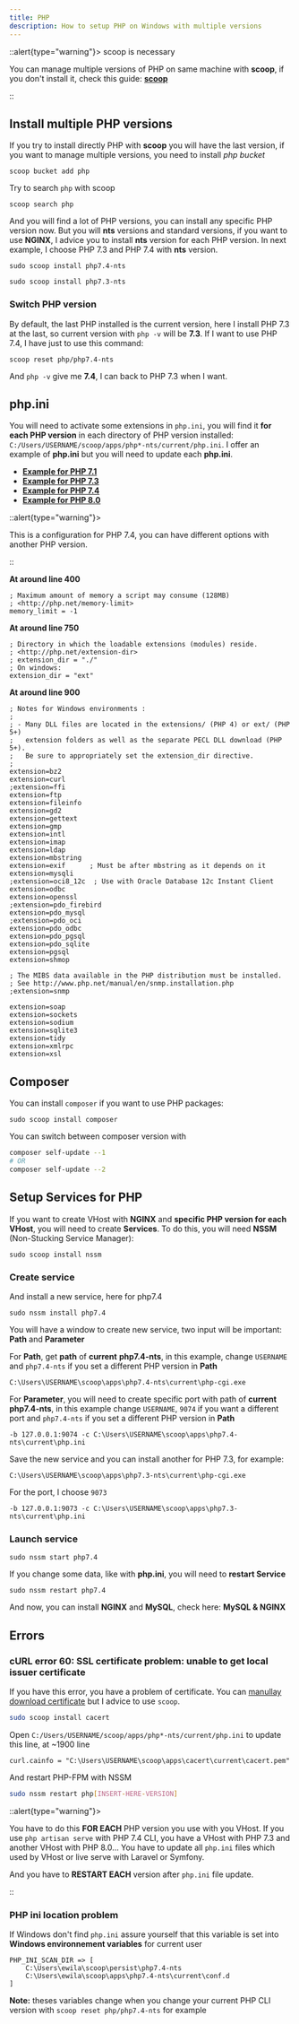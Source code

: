 ```yaml
---
title: PHP
description: How to setup PHP on Windows with multiple versions
---
```


::alert{type="warning"}> scoop is necessary

You can manage multiple versions of PHP on same machine with **scoop**, if you don't install it, check this guide: [**scoop**](/docs/operating-systems/windows/scoop)

::

## Install multiple PHP versions

If you try to install directly PHP with **scoop** you will have the last version, if you want to manage multiple versions, you need to install *php bucket*

```powershell[PowerShell]
scoop bucket add php
```

Try to search `php` with scoop

```powershell[PowerShell]
scoop search php
```

And you will find a lot of PHP versions, you can install any specific PHP version now. But you will **nts** versions and standard versions, if you want to use **NGINX**, I advice you to install **nts** version for each PHP version. In next example, I choose PHP 7.3 and PHP 7.4 with **nts** version.

```powershell[PowerShell]
sudo scoop install php7.4-nts
```

```powershell[PowerShell]
sudo scoop install php7.3-nts
```

### Switch PHP version

By default, the last PHP installed is the current version, here I install PHP 7.3 at the last, so current version with `php -v` will be **7.3**. If I want to use PHP 7.4, I have just to use this command:

```powershell[PowerShell]
scoop reset php/php7.4-nts
```

And `php -v` give me **7.4**, I can back to PHP 7.3 when I want.

## php.ini

You will need to activate some extensions in `php.ini`, you will find it **for each PHP version** in each directory of PHP version installed: `C:/Users/USERNAME/scoop/apps/php*-nts/current/php.ini`. I offer an example of **php.ini** but you will need to update each **php.ini**.

- [**Example for PHP 7.1**](https://gist.github.com/ewilan-riviere/2c3ceca4441fd96fc4a7c320425b6a45)
- [**Example for PHP 7.3**](https://gist.github.com/ewilan-riviere/6b60d0f21e373e0a10d0026a3155cb67)
- [**Example for PHP 7.4**](https://gist.github.com/ewilan-riviere/76387098c93bbdf4409347b05abb5657)
- [**Example for PHP 8.0**](https://gist.github.com/ewilan-riviere/4dc5d283f82c4b5b6e4de97b56eae5fa)

<spoiler label="Example of configuration for PHP 7.4">

::alert{type="warning"}>

This is a configuration for PHP 7.4, you can have different options with another PHP version.

::

**At around line 400**

```ini[C:/Users/USERNAME/scoop/apps/php*-nts/current/php.ini]
; Maximum amount of memory a script may consume (128MB)
; <http://php.net/memory-limit>
memory_limit = -1
```

**At around line 750**

```ini[C:/Users/USERNAME/scoop/apps/php*-nts/current/php.ini]
; Directory in which the loadable extensions (modules) reside.
; <http://php.net/extension-dir>
; extension_dir = "./"
; On windows:
extension_dir = "ext"
```

**At around line 900**

```ini[C:/Users/USERNAME/scoop/apps/php*-nts/current/php.ini]
; Notes for Windows environments :
;
; - Many DLL files are located in the extensions/ (PHP 4) or ext/ (PHP 5+)
;   extension folders as well as the separate PECL DLL download (PHP 5+).
;   Be sure to appropriately set the extension_dir directive.
;
extension=bz2
extension=curl
;extension=ffi
extension=ftp
extension=fileinfo
extension=gd2
extension=gettext
extension=gmp
extension=intl
extension=imap
extension=ldap
extension=mbstring
extension=exif      ; Must be after mbstring as it depends on it
extension=mysqli
;extension=oci8_12c  ; Use with Oracle Database 12c Instant Client
extension=odbc
extension=openssl
;extension=pdo_firebird
extension=pdo_mysql
;extension=pdo_oci
extension=pdo_odbc
extension=pdo_pgsql
extension=pdo_sqlite
extension=pgsql
extension=shmop

; The MIBS data available in the PHP distribution must be installed.
; See http://www.php.net/manual/en/snmp.installation.php
;extension=snmp

extension=soap
extension=sockets
extension=sodium
extension=sqlite3
extension=tidy
extension=xmlrpc
extension=xsl
```

</spoiler>

## Composer

You can install `composer` if you want to use PHP packages:

```powershell[PowerShell]
sudo scoop install composer
```

You can switch between composer version with

```bash
composer self-update --1
# OR
composer self-update --2
```

## Setup Services for PHP

If you want to create VHost with **NGINX** and **specific PHP version for each VHost**, you will need to create **Services**. To do this, you will need **NSSM** (Non-Stucking Service Manager):

```powershell[PowerShell]
sudo scoop install nssm
```

### Create service

And install a new service, here for php7.4

```powershell[PowerShell]
sudo nssm install php7.4
```

You will have a window to create new service, two input will be important: **Path** and **Parameter**

<content-image source="nssm-php.png"></content-image>

For **Path**, get **path** of **current** **php7.4-nts**, in this example, change `USERNAME` and `php7.4-nts` if you set a different PHP version in **Path**

```[path]
C:\Users\USERNAME\scoop\apps\php7.4-nts\current\php-cgi.exe
```

For **Parameter**, you will need to create specific port with path of **current** **php7.4-nts**, in this example change `USERNAME`, `9074` if you want a different port and `php7.4-nts` if you set a different PHP version in **Path**

```[parameter]
-b 127.0.0.1:9074 -c C:\Users\USERNAME\scoop\apps\php7.4-nts\current\php.ini
```

Save the new service and you can install another for PHP 7.3, for example:

```[path]
C:\Users\USERNAME\scoop\apps\php7.3-nts\current\php-cgi.exe
```

<content-image source="nssm-php7.3.webp"></content-image>

For the port, I choose `9073`

```[parameter]
-b 127.0.0.1:9073 -c C:\Users\USERNAME\scoop\apps\php7.3-nts\current\php.ini
```

### Launch service

```powershell[PowerShell]
sudo nssm start php7.4
```

If you change some data, like with **php.ini**, you will need to **restart Service**

```powershell[PowerShell]
sudo nssm restart php7.4
```

And now, you can install **NGINX** and **MySQL**, check here: **MySQL & NGINX**

## Errors

### cURL error 60: SSL certificate problem: unable to get local issuer certificate

If you have this error, you have a problem of certificate. You can [manullay download certificate](https://curl.haxx.se/docs/caextract.html) but I advice to use `scoop`.

```bash
sudo scoop install cacert
```

Open `C:/Users/USERNAME/scoop/apps/php*-nts/current/php.ini` to update this line, at ~1900 line

```ini[C:/Users/USERNAME/scoop/apps/php*-nts/current/php.ini]
curl.cainfo = "C:\Users\USERNAME\scoop\apps\cacert\current\cacert.pem"
```

And restart PHP-FPM with NSSM

```bash
sudo nssm restart php[INSERT-HERE-VERSION]
```

::alert{type="warning"}>

You have to do this **FOR EACH** PHP version you use with you VHost. If you use `php artisan serve` with PHP 7.4 CLI, you have a VHost with PHP 7.3 and another VHost with PHP 8.0... You have to update all `php.ini` files which used by VHost or live serve with Laravel or Symfony.

And you have to **RESTART EACH** version after `php.ini` file update.

::

### PHP ini location problem

If Windows don't find `php.ini` assure yourself that this variable is set into **Windows environnement variables** for current user

<content-image source="variables-php-ini.webp"></content-image>

```
PHP_INI_SCAN_DIR => [
    C:\Users\ewila\scoop\persist\php7.4-nts
    C:\Users\ewila\scoop\apps\php7.4-nts\current\conf.d
]
```

**Note:** theses variables change when you change your current PHP CLI version with `scoop reset php/php7.4-nts` for example
